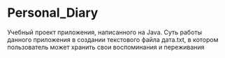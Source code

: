# Personal_Diary

Учебный проект приложения, написанного на Java. Суть работы данного приложения в создании текстового файла дата.txt, в котором пользователь может хранить свои воспоминания и переживания
